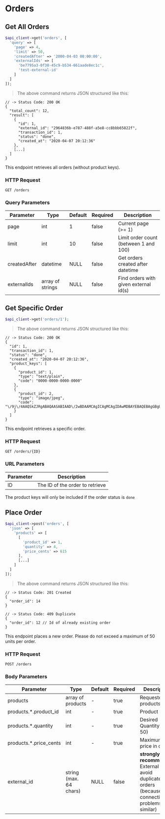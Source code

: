 # Orders

## Get All Orders

```php
$api_client->get('orders', [
  'query' => [
    'page' => 4,
    'limit' => 50,
    'createdAfter' => '2000-04-03 00:00:00',
    'externalIds' => [
      'be7795a3-0f38-45c9-b534-661aade8ec1c',
      'test-external-id'
    ]
  ]
]);
```

> The above command returns JSON structured like this:

```json-doc
// -> Status Code: 200 OK
{
  "total_count": 12,
  "result": [
    {
      "id": 1,
      "external_id": "2964836b-e787-488f-a5e8-cc8bbb65822f",
      "transaction_id": 1,
      "status": "done",
      "created_at": "2020-04-07 20:12:36"
    },
    [...]
  ]
}
```

This endpoint retrieves all orders (without product keys).

### HTTP Request

`GET /orders`

### Query Parameters

Parameter | Type | Default | Required | Description
--------- | ---- | ------- | -------- | -----------
page | int | 1 | false | Current page (>= 1)
limit | int | 10 | false | Limit order count (between 1 and 100)
createdAfter | datetime | NULL | false | Get orders created after datetime
externalIds | array of strings | NULL | false | Find orders with given external id(s)

## Get Specific Order

```php
$api_client->get('orders/1');
```

> The above command returns JSON structured like this:

```json-doc
// -> Status Code: 200 OK
{
  "id": 1,
  "transaction_id": 1,
  "status": "done",
  "created_at": "2020-04-07 20:12:36",
  "product_keys": [
    {
      "product_id": 1,
      "type": "text/plain",
      "code": "0000-0000-0000-0000"
    },
    {
      "product_id": 2,
      "type": "image/jpeg",
      "code": "\/9j\/4AAQSkZJRgABAQAASABIAAD\/2wBDAAMCAgICAgMCAgIDAwMDBAYEBAQEBAgGBgUGCQgKCgkICQkKDA8MCgsOCwkJDRENDg8QEBEQCgwSExIQEw8QEBD\/wAALCAAoAWgBAREA\/8QAHAABAQEAAwEBAQAAAAAAAAAAAAgHBQYJBAEC\/8QAMRAAAQMEAgEDAwMEAQUAAAAAAgEDBAAFBgcIERIJEyEiMUEyYXEUFSNRF1NidIGi\/9oACAEBAAA\/APVOlKUpSlKUpSlKUpSlKUpSlKUpSlKUpSlKUpSlKVB\/qebt2Xj7OuOOGn79Is2SbXuyQX58V4mn246utMNsi4P1Ajrr6eRD0vi0Q\/YlRcS5EcIsh4Mazj8m+P8Au7M3MlxWZDPIUnvN+xObedBpTFtsU7D3TBCadV1FAl7L6fnbOcuzIm5vTDkbUiMDHHJoWPXFxgV7Rh450b3WkVfv4OeY9\/nxrsuuONuF8p\/T\/wBP6zzu7Xq22wLNaroj1odabf8AdaZMRHt1twfFUcLv6e\/hPmpk5V+nDxG4vabvGzb3sbY0maCf0dltx3CAi3C4Gi+018RO\/FOlM1T5QANU+ekXYvTN4tbE1fxqyzMxyJ3F8x2zBYkWg3YgPpaWGWn0gyDaNOjMikm6oL8eCtp8L5JXHMekrMz60OZLvzktm9+2JKFXluEN9HIcR9flERJAq66Ar9vEmfj4QRrmvSj2\/s7LrBszUWysmfyJNY3WLEt11lPE84rTpSQNn3S+o2wKL5B5KqojnXfigomfY7C2x6om0s1uZ7WvuE6HxC4raLdBspq27eHE7VDP58SNQ8XCJxDQEdbAQXsiqs+LvCLVvEu7X+663ybL7keRR2I8tu+TY74D7RESGHtMN9Evmvfff4+1YC76K3HB503S2VspFMlJepcD8r\/4tTjp3iTr61+pVaNX6aveQXXHtUux8gyK6XN5l00mxSFz2QVppsUH3zjMqKp5do8vfSdJ3nnTqbHd5+pnrfU+WzblEtGRYvDjSn7c423JbETuDiKBOAYovYJ9xX47r4+WfAuy8LtTSN\/cfd659ZrlYJ0Ns48y4tCclHnhaRGnIzbPRCpISiQkiiJ91bOLcl5+OcGrTye2ZCR65s4axd5jQojKTphAINInSdAj7pN9dJ0Pu\/CdJUX6F4vbh9ReySOQHJjduSW7GLrNfZsdis5IDZNtmoGbQH5NMNCaE2n0GZqBKRfZS\/jeOiN1emWlm3lx+3Df8gwVu4tQr3j16c8mh8+\/D3gDppxs+lD3BAHGyIPFV8u09N9WbCs22NcYzsrHUIbdk1rj3NgDXs2kdBCVsv8AuFVUV\/cVrtlKUpSlKUpSlKUpSlKUpSlKV5s890W3+oPxcvE9FGC7crdHAy\/Sjo3UO\/n9vdbVf\/VUd6kMuJD4TbRdmEKAcCI0Pf5cOdHEE\/nyVKk7PosuH6JlkZnIXuFHt7qd\/wDTO+oYf\/BDVocKZTEPh1qmZMfbYYZxGG466ZIINgLfakSr8IiIiqqrUb2FiV6m3MJ7J57Lr2htQP8AtQmXBVGbxJ8kVO0X7++QIZp19LDbYqgkfa+noiACgAKCIp0iInSIlR7zW5cX3Dp0fjRx0hu5JujMQ\/pGGYKof9iZcH5kOr9gd8FUhQlRAFPdNUFBQ+b4+cXG+JnFLKcQgSwuWYXSz3C63u5M99P3BYpIDbSr9Xtt9II99Kq+R9IpqiRD6eHEBvlRoq7psfamUWzArTksmPFxrHpTcVJNxWPGJ6XKIgNHP8ZMAAqPaeBKioir5arxaHM+JPPy48OIWeXfJtfZDa3J1qYub3uHCNIiygc6ToWzRGnWi8EETRQJRRUFEuPkpue2ce9I5Ztm4+2blkgEsFg1+JM5xUbjNf76J0gRevsPkv4qb\/So05dMU0tdN45qrsjLNt3E7zIkvp\/mKEJn7Kkv+3DN97tP1C63\/qsE5z4LkeyvU11tg+JbBuOD3i74xDZiZBbxMpEAkO4EpggONl2qCo\/Bj8Evz+K+Hlbwe37qbX\/\/ADVm\/I2ZviyYO81cpmN5n\/cQjk2po2piKTXPLrzRSRDbVRQvkv0rsfJfaEbkV6UFw2bieOt2SLLh2xXrPGRPahpDuzLDzTaIiJ7QEypD8J9Aj8JW4enJdrZd+FusXLQQEEa3vxXhFU7B9uU8LiKn4VSRV\/gkX81wPqnXe123hFnka5OgLtzftMSEBKnbj6XGO70P7oDThfwK12f077bcbVwu1XGugGDx2lySKGnS+y7JedaX+FbMFT9lSqOpSlKUpSlKUpSlKUpSlKUpSpf53cS7nykwCzP4TemrLn2FTiueOzXyIG1IvH3GCMUVW\/JW2iQ0ReiaH8Kq1NWfaV9TXlvarNpjfNrwvCMKiTGJN3vMCSwb1yRr7OG0y+6pl9yFtAZbU+lLrpOqM5j8eckyvhPN4+6KxhblLgRrLbrRbllMMKUeJJYVe3XjBvtG2lJVUkVVRfuq1ne3tNcrGvTtwXQWpMQVc1egW+xZVAC6w2XI9uFh1ZIC+bwtF5OCy2XgZeQOGiIqKqpkmh7L6qnHPW0DVutuKmumbTANx4npVzhOSZb7hdm88Y3UUM1+E76REERFERBRE3rD859TG\/aw2WudaYxDHsvYtLA4QNsmQySTNccUXlNSnvNorbaoY+4oipJ8+X6albQOm\/U747XbIsqxfjPiF9ynKZBP3PI8ivcCbcnkIvIm0dS5gggp\/WXQ9kXSkq+I+NpcW8z565Nmt1g8rtRYliuNBaicgSbRJjuuuzvdbRGyRua+viraur8iidinz+FweLxq5r8MNhZXM4ZWjFs315l8tZwY7e5INLbHVVek6cfY\/QK+CGDq+YCPmPYotd94kcSt3Qt8ZBy65W3S2OZ9eYxQ7bZ7c4LjVtbIBbUlIFUBUWgRoAAjTxIyIiJfj99QnRHIDk5lWt9R4Pirjes2Lk3dMrv39ziNI0ZGrSILBuo8assq8aILZIRPCifIr1Ztis1qxqyW\/G7HCbh221RWoUOO2nQMsNAgNgP7IIoifxXn5zJ0Py4uHNLEOSHHXVNuypvFcfix2HLjdIbMZZQuS0Ns2nJTLpIgPivYqidqnyvSpXA7Tw31XuVOLu6g2Jr\/AAHXeL3dxobpLhz2OnmgMTQTVuXKd8fIRXxAR8uulXpVSrS1TxtwfWnHG2capoLfMeas8i1XMnx8P65ZKuHKPpF7DzN5xRRFVRRURF+O6i7F+LvqA8Kr3eLTxOvOPbCwG6yymM2a9vMtGyap0hOA64ygueKCKmy6iH4ipCnSIOOWaVu71BuTTGgeWuwbfgTOFyXJLuHxIhRXJj7fw83G7Uxcd9vtUcN0\/FsiNoTFTr2EslmteOWeBjtkgswrba4zUOHGaToGGGwQG2xT8IIiiJ+yVyNKUpSlKUpSlKUpSlKUpSlKUpSlKUpSlKUpSlTjv7gxp\/kNsKxbXvN1yvE8vsCAjF5xaaxDkvK2SEyTpOMu9k2qfQSIJIi9KqogoNAwIr0KBFhyJ8me6w0DTkqQgI6+QiiK4aNiIIRKna+IiPar0iJ8V9tKUpSlKUpSlKUpSlKUpSlK\/9k="
    }
  ]
}
```

This endpoint retrieves a specific order.

### HTTP Request

`GET /orders/{ID}`

### URL Parameters

Parameter | Description
--------- | -----------
ID | The ID of the order to retrieve

<aside class="notice">
The product keys will only be included if the order status is <code>done</code>
</aside>

## Place Order

```php
$api_client->post('orders', [
  'json' => [
    'products' => [
      [
        'product_id' => 1,
        'quantity' => 4,
        'price_cents' => 615
      ],
      [...]
    ]
  ]
]);
```

> The above command returns JSON structured like this:

```json-doc
// -> Status Code: 201 Created
{
  "order_id": 14
}

// -> Status Code: 409 Duplicate
{
  "order_id": 12 // Id of already existing order
}
```

This endpoint places a new order. Please do not exceed a maximum of 50 units per order.

### HTTP Request

`POST /orders`

### Body Parameters

Parameter | Type | Default | Required | Description
--------- | ---- | ------- | -------- | -----------
products | array of products | - | true | Requested products
products.*.product_id | int | - | true | Product ID
products.*.quantity | int | - | true | Desired Quantity (max. 50)
products.*.price_cents | int | - | true | Maximum price in cents
external_id | string (max. 64 chars) | NULL | false | **strongly recommended** External ID to avoid duplicate orders (because of connection problems or similar)
